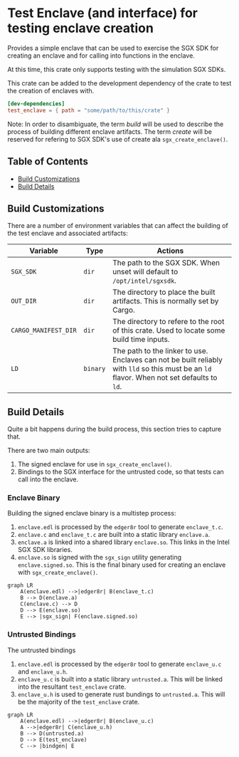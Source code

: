 # Test Enclave (and interface) for testing enclave creation

Provides a simple enclave that can be used to exercise the SGX SDK for creating
an enclave and for calling into functions in the enclave.

At this time, this crate only supports testing with the simulation SGX
SDKs.

This crate can be added to the development dependency of the crate to test the
creation of enclaves with.

```toml
[dev-dependencies]
test_enclave = { path = "some/path/to/this/crate" }
```

Note: In order to disambiguate, the term *build* will be used to describe the
process of building different enclave artifacts. The term *create* will be
reserved for refering to SGX SDK's use of create ala `sgx_create_enclave()`.

## Table of Contents

- [Build Customizations](#build-customizations)
- [Build Details](#build-details)

## Build Customizations

There are a number of environment variables that can affect the building of the
test enclave and associated artifacts:

| Variable             | Type     | Actions                                                                                                                                      |
|----------------------|----------|----------------------------------------------------------------------------------------------------------------------------------------------|
| `SGX_SDK`            | `dir`    | The path to the SGX SDK. When unset will default to `/opt/intel/sgxsdk`.                                                                     |
| `OUT_DIR`            | `dir`    | The directory to place the built artifacts.  This is normally set by Cargo.                                                                  |
| `CARGO_MANIFEST_DIR` | `dir`    | The directory to refere to the root of this crate.  Used to locate some build time inputs.                                                   |
| `LD`                 | `binary` | The path to the linker to use.  Enclaves can not be built reliably with `lld` so this must be an `ld` flavor.  When not set defaults to `ld`.|

## Build Details

Quite a bit happens during the build process, this section tries to capture
that.

There are two main outputs:

1. The signed enclave for use in `sgx_create_enclave()`.  
2. Bindings to the SGX interface for the untrusted code, so that tests can call
   into the enclave.

### Enclave Binary

Building the signed enclave binary is a multistep process:

1. `enclave.edl` is processed by the `edger8r` tool to generate `enclave_t.c`.
2. `enclave.c` and `enclave_t.c` are built into a static library `enclave.a`.
3. `enclave.a` is linked into a shared library `enclave.so`. This links in the
   Intel SGX SDK libraries.
4. `enclave.so` is signed with the `sgx_sign` utility
   generating `enclave.signed.so`. This is the final binary used for creating an
   enclave with `sgx_create_enclave()`.

```mermaid
graph LR
    A(enclave.edl) -->|edger8r| B(enclave_t.c)
    B --> D(enclave.a)
    C(enclave.c) --> D
    D --> E(enclave.so)
    E --> |sgx_sign| F(enclave.signed.so)
```

### Untrusted Bindings

The untrusted bindings

1. `enclave.edl` is processed by the `edger8r` tool to generate `enclave_u.c`
   and `enclave_u.h`.
2. `enclave_u.c` is built into a static library `untrusted.a`. This will be
   linked into the resultant `test_enclave` crate.
3. `enclave_u.h` is used to generate rust bundings to `untrusted.a`. This will
   be the majority of the `test_enclave` crate.

```mermaid
graph LR
    A(enclave.edl) -->|edger8r| B(enclave_u.c)
    A -->|edger8r| C(enclave_u.h)
    B --> D(untrusted.a)
    D --> E(test_enclave)
    C --> |bindgen| E
```
